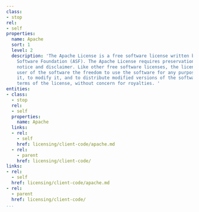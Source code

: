 ```yaml
---
class:
- stop
rel:
- self
properties:
  name: Apache
  sort: 1
  level: 2
  description: 'The Apache License is a free software license written by the Apache
    Software Foundation (ASF). The Apache License requires preservation of the copyright
    notice and disclaimer. Like other free software licenses, the license allows the
    user of the software the freedom to use the software for any purpose, to distribute
    it, to modify it, and to distribute modified versions of the software, under the
    terms of the license, without concern for royalties. '
entities:
- class:
  - stop
  rel:
  - self
  properties:
    name: Apache
  links:
  - rel:
    - self
    href: licensing/client-code/apache.md
  - rel:
    - parent
    href: licensing/client-code/
links:
- rel:
  - self
  href: licensing/client-code/apache.md
- rel:
  - parent
  href: licensing/client-code/
...
```


